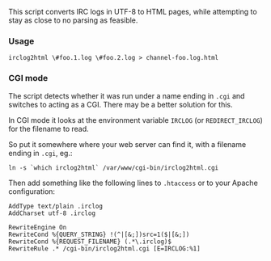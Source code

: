 This script converts IRC logs in UTF-8 to HTML pages, while
attempting to stay as close to no parsing as feasible.

### Usage

	irclog2html \#foo.1.log \#foo.2.log > channel-foo.log.html

### CGI mode

The script detects whether it was run under a name ending in
`.cgi` and switches to acting as a CGI. There may be a better
solution for this.

In CGI mode it looks at the environment variable `IRCLOG` (or
`REDIRECT_IRCLOG`) for the filename to read.

So put it somewhere where your web server can find it,
with a filename ending in `.cgi`, eg.:

	ln -s `which irclog2html` /var/www/cgi-bin/irclog2html.cgi

Then add something like the following lines to `.htaccess`
or to your Apache configuration:

	AddType text/plain .irclog
	AddCharset utf-8 .irclog

	RewriteEngine On
	RewriteCond %{QUERY_STRING} !(^|[&;])src=1($|[&;])
	RewriteCond %{REQUEST_FILENAME} (.*\.irclog)$
	RewriteRule .* /cgi-bin/irclog2html.cgi [E=IRCLOG:%1]

<!-- vim: tw=62
-->
